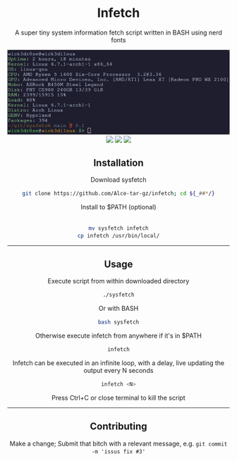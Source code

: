<div align="center">
<h1>Infetch</h1>
<p>A super tiny system information fetch script written in BASH using nerd fonts</p>
<img src="ss.webp"></img>
<a href='#'><img src="https://img.shields.io/badge/Shell_Script-121011?logo=gnu-bash&logoColor=white"></img><a/>
<a href='#'><img src="https://img.shields.io/badge/Made%20with-Bash-1f425f.svg"></img><a/>
<a href='#'><img src=https://img.shields.io/badge/Maintained%3F-yes-green.svg></img><a/>
<br/>

## Installation
Download sysfetch

```bash
git clone https://github.com/Alce-tar-gz/infetch; cd ${_##*/}
```

Install to $PATH (optional)
```bash

mv sysfetch infetch
cp infetch /usr/bin/local/
```

---

## Usage
Execute script from within downloaded directory
```bash
./sysfetch
```

Or with BASH
```bash
bash sysfetch
```

Otherwise execute infetch from anywhere if it's in $PATH
```bash
infetch
```

Infetch can be executed in an infinite loop, with a delay, live updating the output every N seconds
```bash
infetch <N>
```

Press Ctrl+C or close terminal to kill the script

---

## Contributing
Make a change; Submit that bitch with a relevant message, e.g. `git commit -m 'issus fix #3'`
